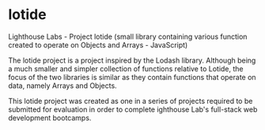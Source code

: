 # lotide
Lighthouse Labs - Project lotide (small library containing various function created to operate on Objects and Arrays - JavaScript)

The lotide project is a project inspired by the Lodash library.  Although being a much smaller and simpler collection of functions relative to Lotide, the focus of the two libraries is similar as they contain functions that operate on data, namely Arrays and Objects.  

This lotide project was created as one in a series of projects required to be submitted for evaluation in order to complete ighthouse Lab's full-stack web development bootcamps.
